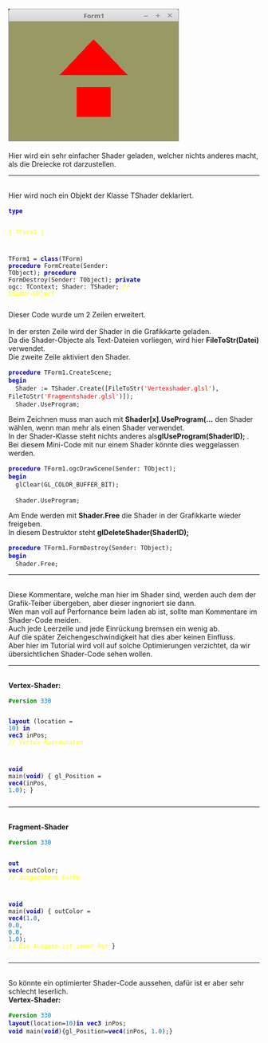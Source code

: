 <img src="image.png" alt="Selfhtml"><br><br>
Hier wird ein sehr einfacher Shader geladen, welcher nichts anderes macht, als die Dreiecke rot darzustellen.<br>
<hr><br>
Hier wird noch ein Objekt der Klasse TShader deklariert.<br>
<pre><code><b><font color="0000BB">type</font></b>

  <font color="#FFFF00">{ TForm1 }</font>

  TForm1 = <b><font color="0000BB">class</font></b>(TForm)
    <b><font color="0000BB">procedure</font></b> FormCreate(Sender: TObject);
    <b><font color="0000BB">procedure</font></b> FormDestroy(Sender: TObject);
  <b><font color="0000BB">private</font></b>
    ogc: TContext;
    Shader: TShader; <i><font color="#FFFF00">// Shader-Object</font></i></pre></code>
Dieser Code wurde um 2 Zeilen erweitert.<br>
<br>
In der ersten Zeile wird der Shader in die Grafikkarte geladen.<br>
Da die Shader-Objecte als Text-Dateien vorliegen, wird hier <b>FileToStr(Datei)</b> verwendet.<br>
Die zweite Zeile aktiviert den Shader.<br>
<pre><code><b><font color="0000BB">procedure</font></b> TForm1.CreateScene;
<b><font color="0000BB">begin</font></b>
  Shader := TShader.Create([FileToStr(<font color="#FF0000">'Vertexshader.glsl'</font>), FileToStr(<font color="#FF0000">'Fragmentshader.glsl'</font>)]);
  Shader.UseProgram;</pre></code>
Beim Zeichnen muss man auch mit <b>Shader[x].UseProgram(...</b> den Shader wählen, wenn man mehr als einen Shader verwendet.<br>
In der Shader-Klasse steht nichts anderes als<b>glUseProgram(ShaderID);</b> .<br>
Bei diesem Mini-Code mit nur einem Shader könnte dies weggelassen werden.<br>
<pre><code><b><font color="0000BB">procedure</font></b> TForm1.ogcDrawScene(Sender: TObject);
<b><font color="0000BB">begin</font></b>
  glClear(GL_COLOR_BUFFER_BIT);

  Shader.UseProgram;</pre></code>
Am Ende werden mit <b>Shader.Free</b> die Shader in der Grafikkarte wieder freigeben.<br>
In diesem Destruktor steht <b>glDeleteShader(ShaderID);</b><br>
<pre><code><b><font color="0000BB">procedure</font></b> TForm1.FormDestroy(Sender: TObject);
<b><font color="0000BB">begin</font></b>
  Shader.Free;</pre></code>
<hr><br>
Diese Kommentare, welche man hier im Shader sind, werden auch dem der Grafik-Teiber übergeben, aber dieser ingnoriert sie dann.<br>
Wen man voll auf Perfornance beim laden ab ist, sollte man Kommentare im Shader-Code meiden.<br>
Auch jede Leerzeile und jede Einrückung bremsen ein wenig ab.<br>
Auf die später Zeichengeschwindigkeit hat dies aber keinen Einfluss.<br>
Aber hier im Tutorial wird voll auf solche Optimierungen verzichtet, da wir übersichtlichen Shader-Code sehen wollen.<br>
<hr><br>
<b>Vertex-Shader:</b><br>
<pre><code><b><font color="#008800">#version</font></b> <font color="#0077BB">330</font>

<b><font color="0000BB">layout</font></b> (location = <font color="#0077BB">10</font>) <b><font color="0000BB">in</font></b> <b><font color="0000BB">vec3</font></b> inPos; <i><font color="#FFFF00">// Vertex-Koordinaten</font></i>
 
<b><font color="0000BB">void</font></b> main(<b><font color="0000BB">void</font></b>)
{
  gl_Position = <b><font color="0000BB">vec4</font></b>(inPos, <font color="#0077BB">1</font>.<font color="#0077BB">0</font>);
}
</pre></code>
<hr><br>
<b>Fragment-Shader</b><br>
<pre><code><b><font color="#008800">#version</font></b> <font color="#0077BB">330</font>

<b><font color="0000BB">out</font></b> <b><font color="0000BB">vec4</font></b> outColor;                     <i><font color="#FFFF00">// ausgegebene Farbe</font></i>

<b><font color="0000BB">void</font></b> main(<b><font color="0000BB">void</font></b>)
{
  outColor = <b><font color="0000BB">vec4</font></b>(<font color="#0077BB">1</font>.<font color="#0077BB">0</font>, <font color="#0077BB">0</font>.<font color="#0077BB">0</font>, <font color="#0077BB">0</font>.<font color="#0077BB">0</font>, <font color="#0077BB">1</font>.<font color="#0077BB">0</font>); <i><font color="#FFFF00">// Die Ausgabe ist immer Rot</font></i>
}
</pre></code>
<hr><br>
So könnte ein optimierter Shader-Code aussehen, dafür ist er aber sehr schlecht leserlich.<br>
<b>Vertex-Shader:</b><br>
<pre><code><b><font color="#008800">#version</font></b> <font color="#0077BB">330</font>
<b><font color="0000BB">layout</font></b>(location=<font color="#0077BB">10</font>)<b><font color="0000BB">in</font></b> <b><font color="0000BB">vec3</font></b> inPos;
<b><font color="0000BB">void</font></b> main(<b><font color="0000BB">void</font></b>){gl_Position=<b><font color="0000BB">vec4</font></b>(inPos, <font color="#0077BB">1</font>.<font color="#0077BB">0</font>);}
</pre></code>

